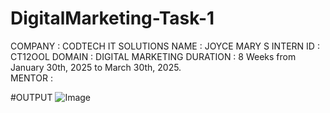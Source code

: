 # DigitalMarketing-Task-1
COMPANY : CODTECH IT SOLUTIONS
NAME : JOYCE MARY S
INTERN ID : CT12OOL
DOMAIN : DIGITAL MARKETING
DURATION : 8 Weeks from January 30th, 2025 to March 30th, 2025.  
MENTOR : 

#OUTPUT
![Image](https://github.com/user-attachments/assets/bf37d5ca-98ee-4a7e-9453-e989273f2daf)
